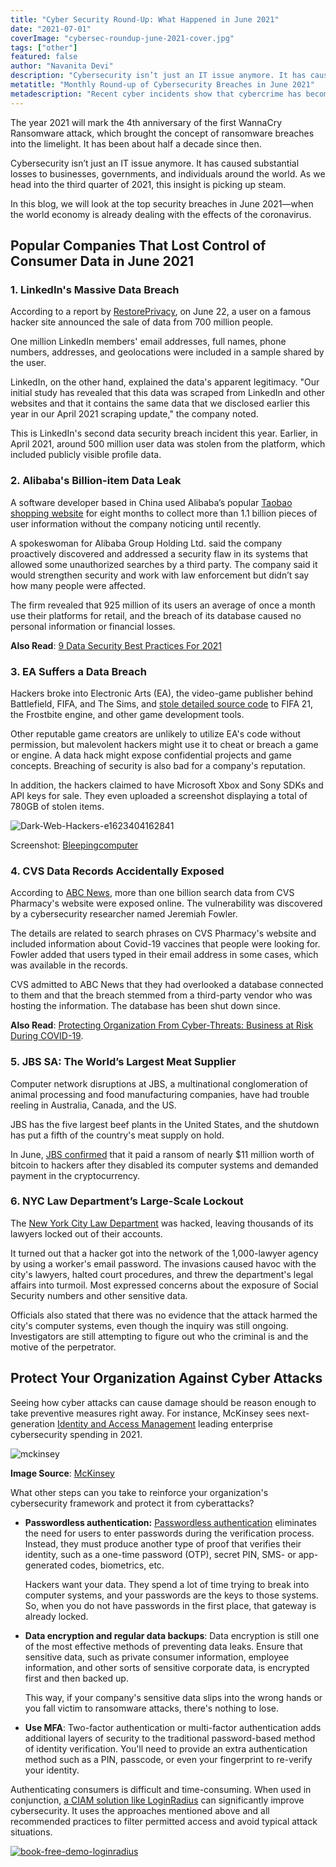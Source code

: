 ```yaml
---
title: "Cyber Security Round-Up: What Happened in June 2021"
date: "2021-07-01"
coverImage: "cybersec-roundup-june-2021-cover.jpg"
tags: ["other"]
featured: false 
author: "Navanita Devi"
description: "Cybersecurity isn’t just an IT issue anymore. It has caused substantial losses to businesses, governments, and individuals around the world. In this blog, we will look at the top security breaches in June 2021."
metatitle: "Monthly Round-up of Cybersecurity Breaches in June 2021"
metadescription: "Recent cyber incidents show that cybercrime has become a major threat to government and private organizations. Here are the most significant attacks in June 2021."
---
```


The year 2021 will mark the 4th anniversary of the first WannaCry Ransomware attack, which brought the concept of ransomware breaches into the limelight. It has been about half a decade since then. 

Cybersecurity isn’t just an IT issue anymore. It has caused substantial losses to businesses, governments, and individuals around the world. As we head into the third quarter of 2021, this insight is picking up steam.

In this blog, we will look at the top security breaches in June 2021—when the world economy is already dealing with the effects of the coronavirus.


## Popular Companies That Lost Control of Consumer Data in June 2021


### 1. LinkedIn's Massive Data Breach

According to a report by [RestorePrivacy](https://restoreprivacy.com/linkedin-data-leak-700-million-users/), on June 22, a user on a famous hacker site announced the sale of data from 700 million people. 

One million LinkedIn members' email addresses, full names, phone numbers, addresses, and geolocations were included in a sample shared by the user.

LinkedIn, on the other hand, explained the data's apparent legitimacy. "Our initial study has revealed that this data was scraped from LinkedIn and other websites and that it contains the same data that we disclosed earlier this year in our April 2021 scraping update," the company noted.

This is LinkedIn's second data security breach incident this year. Earlier, in April 2021, around 500 million user data was stolen from the platform, which included publicly visible profile data.


### 2. Alibaba's Billion-item Data Leak

A software developer based in China used Alibaba’s popular [Taobao shopping website](https://www.theregister.com/2021/06/16/alibaba_tabao_scraped_data_leak/) for eight months to collect more than 1.1 billion pieces of user information without the company noticing until recently.

A spokeswoman for Alibaba Group Holding Ltd. said the company proactively discovered and addressed a security flaw in its systems that allowed some unauthorized searches by a third party. The company said it would strengthen security and work with law enforcement but didn’t say how many people were affected.

The firm revealed that 925 million of its users an average of once a month use their platforms for retail, and the breach of its database caused no personal information or financial losses.

**Also Read**: [9 Data Security Best Practices For 2021](https://www.loginradius.com/blog/start-with-identity/data-security-best-practices/)


### 3. EA Suffers a Data Breach

Hackers broke into Electronic Arts (EA), the video-game publisher behind Battlefield, FIFA, and The Sims, and [stole detailed source code](https://www.theverge.com/2021/6/10/22528003/ea-data-breach-frostbite-fifa-internal-tools-hack) to FIFA 21, the Frostbite engine, and other game development tools. 

Other reputable game creators are unlikely to utilize EA's code without permission, but malevolent hackers might use it to cheat or breach a game or engine. A data hack might expose confidential projects and game concepts. Breaching of security is also bad for a company's reputation.

In addition, the hackers claimed to have Microsoft Xbox and Sony SDKs and API keys for sale. They even uploaded a screenshot displaying a total of 780GB of stolen items.



![Dark-Web-Hackers-e1623404162841](Dark-Web-Hackers-e1623404162841.jpg)


Screenshot: [Bleepingcomputer](https://www.bleepingcomputer.com/news/security/hackers-breach-gaming-giant-electronic-arts-steal-game-source-code/)


### 4. CVS Data Records Accidentally Exposed

According to [ABC News](https://abc7chicago.com/cvs-data-breach-medical-records-health-cyber-attack/10798172/), more than one billion search data from CVS Pharmacy's website were exposed online. The vulnerability was discovered by a cybersecurity researcher named Jeremiah Fowler. 

The details are related to search phrases on CVS Pharmacy's website and included information about Covid-19 vaccines that people were looking for. Fowler added that users typed in their email address in some cases, which was available in the records.

CVS admitted to ABC News that they had overlooked a database connected to them and that the breach stemmed from a third-party vendor who was hosting the information. The database has been shut down since. 

**Also Read**: [Protecting Organization From Cyber-Threats: Business at Risk During COVID-19](https://www.loginradius.com/blog/start-with-identity/cyber-threats-business-risk-covid-19/).


### 5. JBS SA: The World’s Largest Meat Supplier

Computer network disruptions at JBS, a multinational conglomeration of animal processing and food manufacturing companies, have had trouble reeling in Australia, Canada, and the US. 

JBS has the five largest beef plants in the United States, and the shutdown has put a fifth of the country's meat supply on hold.

In June, [JBS confirmed](https://www.bbc.com/news/world-us-canada-57318965) that it paid a ransom of nearly $11 million worth of bitcoin to hackers after they disabled its computer systems and demanded payment in the cryptocurrency.


### 6. NYC Law Department’s Large-Scale Lockout

The [New York City Law Department](https://www.wsj.com/articles/new-york-city-law-department-hit-by-cyberattack-11623105336) was hacked, leaving thousands of its lawyers locked out of their accounts.

It turned out that a hacker got into the network of the 1,000-lawyer agency by using a worker's email password. The invasions caused havoc with the city's lawyers, halted court procedures, and threw the department's legal affairs into turmoil. Most expressed concerns about the exposure of Social Security numbers and other sensitive data.

Officials also stated that there was no evidence that the attack harmed the city's computer systems, even though the inquiry was still ongoing. Investigators are still attempting to figure out who the criminal is and the motive of the perpetrator.


## Protect Your Organization Against Cyber Attacks

Seeing how cyber attacks can cause damage should be reason enough to take preventive measures right away. For instance, McKinsey sees next-generation [Identity and Access Management](https://www.loginradius.com/) leading enterprise cybersecurity spending in 2021. 



![mckinsey](mckinsey.JPG)


**Image Source**: [McKinsey ](https://www.mckinsey.com/business-functions/risk/our-insights/covid-19-crisis-shifts-cybersecurity-priorities-and-budgets)

What other steps can you take to reinforce your organization's cybersecurity framework and protect it from cyberattacks?



*   **Passwordless authentication:** [Passwordless authentication](https://www.loginradius.com/blog/start-with-identity/passwordless-authentication-the-future-of-identity-and-security/) eliminates the need for users to enter passwords during the verification process. Instead, they must produce another type of proof that verifies their identity, such as a one-time password (OTP), secret PIN, SMS- or app-generated codes, biometrics, etc. 

    Hackers want your data. They spend a lot of time trying to break into computer systems, and your passwords are the keys to those systems. So, when you do not have passwords in the first place, that gateway is already locked. 

*   **Data encryption and regular data backups**: Data encryption is still one of the most effective methods of preventing data leaks. Ensure that sensitive data, such as private consumer information, employee information, and other sorts of sensitive corporate data, is encrypted first and then backed up. 

    This way, if your company's sensitive data slips into the wrong hands or you fall victim to ransomware attacks, there's nothing to lose. 

*   **Use MFA**: Two-factor authentication or multi-factor authentication adds additional layers of security to the traditional password-based method of identity verification. You'll need to provide an extra authentication method such as a PIN, passcode, or even your fingerprint to re-verify your identity. 

Authenticating consumers is difficult and time-consuming. When used in conjunction, [a CIAM solution like LoginRadius](https://www.loginradius.com/contact-sales/) can significantly improve cybersecurity. It uses the approaches mentioned above and all recommended practices to filter permitted access and avoid typical attack situations.


[![book-free-demo-loginradius](../../assets/book-a-demo-loginradius.png)](https://www.loginradius.com/book-a-demo/)

